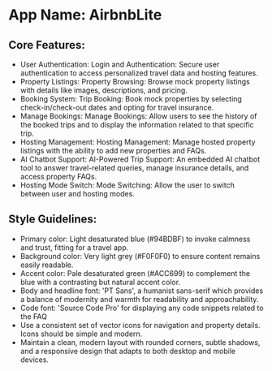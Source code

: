 # **App Name**: AirbnbLite

## Core Features:

- User Authentication: Login and Authentication: Secure user authentication to access personalized travel data and hosting features.
- Property Listings: Property Browsing: Browse mock property listings with details like images, descriptions, and pricing.
- Booking System: Trip Booking: Book mock properties by selecting check-in/check-out dates and opting for travel insurance.
- Manage Bookings: Manage Bookings: Allow users to see the history of the booked trips and to display the information related to that specific trip.
- Hosting Management: Hosting Management: Manage hosted property listings with the ability to add new properties and FAQs.
- AI Chatbot Support: AI-Powered Trip Support: An embedded AI chatbot tool to answer travel-related queries, manage insurance details, and access property FAQs.
- Hosting Mode Switch: Mode Switching: Allow the user to switch between user and hosting modes.

## Style Guidelines:

- Primary color: Light desaturated blue (#94BDBF) to invoke calmness and trust, fitting for a travel app. 
- Background color: Very light grey (#F0F0F0) to ensure content remains easily readable.
- Accent color: Pale desaturated green (#ACC699) to complement the blue with a contrasting but natural accent color.
- Body and headline font: 'PT Sans', a humanist sans-serif which provides a balance of modernity and warmth for readability and approachability.
- Code font: 'Source Code Pro' for displaying any code snippets related to the FAQ
- Use a consistent set of vector icons for navigation and property details. Icons should be simple and modern.
- Maintain a clean, modern layout with rounded corners, subtle shadows, and a responsive design that adapts to both desktop and mobile devices.